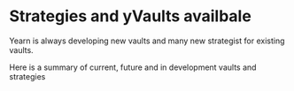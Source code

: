 # Strategies and yVaults availbale

Yearn is always developing new vaults and many new strategist for existing vaults.

Here is a summary of current, future and in development vaults and strategies



